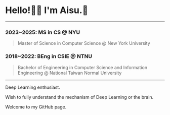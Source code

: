 # Hello!👋🏻 I'm Aisu.🧊
---
### 2023~2025: MS in CS @ NYU
> Master of Science in Computer Science @ New York University
### 2018~2022: BEng in CSIE  @ NTNU
> Bachelor of Engineering in Computer Science and Information Engineering @ National Taiwan Normal University
---
Deep Learning enthusiast.

Wish to fully understand the mechanism of Deep Learning or the brain.

Welcome to my GitHub page.
